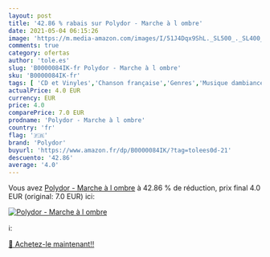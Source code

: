 ```yaml
---
layout: post
title: '42.86 % rabais sur Polydor - Marche à l ombre'
date: 2021-05-04 06:15:26
image: 'https://m.media-amazon.com/images/I/51J4Dqx9ShL._SL500_._SL400_.jpg'
comments: true
category: ofertas
author: 'tole.es'
slug: 'B0000084IK-fr Polydor - Marche à l ombre'
sku: 'B0000084IK-fr'
tags: [ 'CD et Vinyles','Chanson française','Genres','Musique dambiance','Pop','Pop Rock','polydor', ]
actualPrice: 4.0 EUR
currency: EUR
price: 4.0
comparePrice: 7.0 EUR
prodname: 'Polydor - Marche à l ombre'
country: 'fr'
flag: '🇫🇷'
brand: 'Polydor'
buyurl: 'https://www.amazon.fr/dp/B0000084IK/?tag=tolees0d-21'
descuento: '42.86'
average: '4.0'
---
```


Vous avez [Polydor - Marche à l ombre](https://www.amazon.fr/dp/B0000084IK/?tag=tolees0d-21)  à  42.86 % de réduction, prix final  4.0 EUR (original: 7.0 EUR) ici:

[![Polydor - Marche à l ombre](https://m.media-amazon.com/images/I/51J4Dqx9ShL._SL500_._SL400_.jpg)](https://www.amazon.fr/dp/B0000084IK/?tag=tolees0d-21)

ℹ️:


[🛒 Achetez-le maintenant!!](https://www.amazon.fr/dp/B0000084IK/?tag=tolees0d-21)
